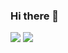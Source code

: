 ### Hi there 👋

<div>
  <img height="180em" src="https://github-readme-stats.vercel.app/api?username=Hugoqueiros&show_icons=true&theme=tokyonight&include_all_commits=true&count_private=true"/>
  <img height="180em" src="https://github-readme-stats.vercel.app/api/top-langs/?username=Hugoqueiros&layout=compact&langs_count=16&theme=tokyonight"/>
</div>

<div style="display: inline_block><br>
  <img align="center" alt="Rafa-Js" height="30" width="40" src="https://raw.githubusercontent.com/devicons/devicon/master/icons/javascript/javascript-plain.svg">        
</div>
  
